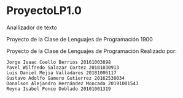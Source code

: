# ProyectoLP1.0
Anallizador de texto 

Proyecto de la Clase de Lenguajes de Programación 1900

Proyecto de la Clase de Lenguajes de Programación Realizado por:

    Jorge Isaac Coello Berrios 20161003898
    Pavel Wilfredo Salazar Cortez 20181030913
    Luis Daniel Mejia Valladares 20181006117
    Gustavo Adolfo Gamero Gutierrez 20162530034
    Donalson Alejandro Hernández Moncada 20191001543
    Reyna Isabel Ponce Doblado 20101001319
